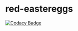 # red-eastereggs
[![Codacy Badge](https://api.codacy.com/project/badge/Grade/02733652bc22443da158b12ae72e7f9a)](https://www.codacy.com/app/JayTurnr/red-eastereggs?utm_source=github.com&utm_medium=referral&utm_content=PokemonGoEastKent/red-eastereggs&utm_campaign=badger)